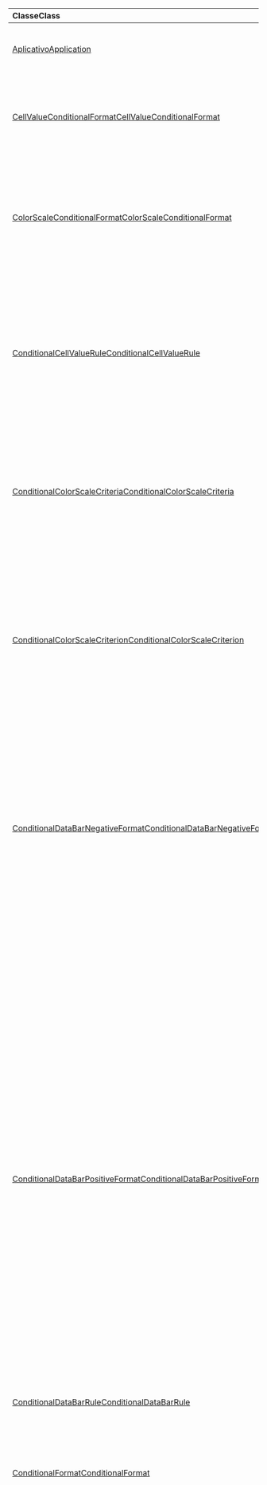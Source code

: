 | <span data-ttu-id="25300-101">Classe</span><span class="sxs-lookup"><span data-stu-id="25300-101">Class</span></span> | <span data-ttu-id="25300-102">Campos</span><span class="sxs-lookup"><span data-stu-id="25300-102">Fields</span></span> | <span data-ttu-id="25300-103">Descrição</span><span class="sxs-lookup"><span data-stu-id="25300-103">Description</span></span> |
|:---|:---|:---|
|[<span data-ttu-id="25300-104">Aplicativo</span><span class="sxs-lookup"><span data-stu-id="25300-104">Application</span></span>](/javascript/api/excel/excel.application)|[<span data-ttu-id="25300-105">suspendApiCalculationUntilNextSync()</span><span class="sxs-lookup"><span data-stu-id="25300-105">suspendApiCalculationUntilNextSync()</span></span>](/javascript/api/excel/excel.application#suspendapicalculationuntilnextsync--)|<span data-ttu-id="25300-106">Suspende o cálculo até que o próximo "context.sync()" seja chamado.</span><span class="sxs-lookup"><span data-stu-id="25300-106">Suspends calculation until the next "context.sync()" is called.</span></span>|
|[<span data-ttu-id="25300-107">CellValueConditionalFormat</span><span class="sxs-lookup"><span data-stu-id="25300-107">CellValueConditionalFormat</span></span>](/javascript/api/excel/excel.cellvalueconditionalformat)|[<span data-ttu-id="25300-108">format</span><span class="sxs-lookup"><span data-stu-id="25300-108">format</span></span>](/javascript/api/excel/excel.cellvalueconditionalformat#format)|<span data-ttu-id="25300-109">Retorna um objeto Format, encapsulando a fonte, o preenchimento, as bordas e outras propriedades de formatos condicionais.</span><span class="sxs-lookup"><span data-stu-id="25300-109">Returns a format object, encapsulating the conditional formats font, fill, borders, and other properties.</span></span>|
||[<span data-ttu-id="25300-110">norma</span><span class="sxs-lookup"><span data-stu-id="25300-110">rule</span></span>](/javascript/api/excel/excel.cellvalueconditionalformat#rule)|<span data-ttu-id="25300-111">Especifica o objeto Rule nesse formato condicional.</span><span class="sxs-lookup"><span data-stu-id="25300-111">Specifies the Rule object on this conditional format.</span></span>|
|[<span data-ttu-id="25300-112">ColorScaleConditionalFormat</span><span class="sxs-lookup"><span data-stu-id="25300-112">ColorScaleConditionalFormat</span></span>](/javascript/api/excel/excel.colorscaleconditionalformat)|[<span data-ttu-id="25300-113">criteria</span><span class="sxs-lookup"><span data-stu-id="25300-113">criteria</span></span>](/javascript/api/excel/excel.colorscaleconditionalformat#criteria)|<span data-ttu-id="25300-114">Os critérios da escala de cores.</span><span class="sxs-lookup"><span data-stu-id="25300-114">The criteria of the color scale.</span></span>|
||[<span data-ttu-id="25300-115">threeColorScale</span><span class="sxs-lookup"><span data-stu-id="25300-115">threeColorScale</span></span>](/javascript/api/excel/excel.colorscaleconditionalformat#threecolorscale)|<span data-ttu-id="25300-116">Se true, a escala de cores terá três pontos (mínimo, ponto médio, máximo), caso contrário, terá dois (mínimo, máximo).</span><span class="sxs-lookup"><span data-stu-id="25300-116">If true the color scale will have three points (minimum, midpoint, maximum), otherwise it will have two (minimum, maximum).</span></span>|
|[<span data-ttu-id="25300-117">ConditionalCellValueRule</span><span class="sxs-lookup"><span data-stu-id="25300-117">ConditionalCellValueRule</span></span>](/javascript/api/excel/excel.conditionalcellvaluerule)|[<span data-ttu-id="25300-118">Formula1</span><span class="sxs-lookup"><span data-stu-id="25300-118">formula1</span></span>](/javascript/api/excel/excel.conditionalcellvaluerule#formula1)|<span data-ttu-id="25300-119">A fórmula, se necessário, para avaliar a regra de formatação condicional.</span><span class="sxs-lookup"><span data-stu-id="25300-119">The formula, if required, to evaluate the conditional format rule on.</span></span>|
||[<span data-ttu-id="25300-120">Formula2</span><span class="sxs-lookup"><span data-stu-id="25300-120">formula2</span></span>](/javascript/api/excel/excel.conditionalcellvaluerule#formula2)|<span data-ttu-id="25300-121">A fórmula, se necessário, para avaliar a regra de formatação condicional.</span><span class="sxs-lookup"><span data-stu-id="25300-121">The formula, if required, to evaluate the conditional format rule on.</span></span>|
||[<span data-ttu-id="25300-122">operator</span><span class="sxs-lookup"><span data-stu-id="25300-122">operator</span></span>](/javascript/api/excel/excel.conditionalcellvaluerule#operator)|<span data-ttu-id="25300-123">O operador do formato condicional do valor da célula.</span><span class="sxs-lookup"><span data-stu-id="25300-123">The operator of the cell value conditional format.</span></span>|
|[<span data-ttu-id="25300-124">ConditionalColorScaleCriteria</span><span class="sxs-lookup"><span data-stu-id="25300-124">ConditionalColorScaleCriteria</span></span>](/javascript/api/excel/excel.conditionalcolorscalecriteria)|[<span data-ttu-id="25300-125">maximum</span><span class="sxs-lookup"><span data-stu-id="25300-125">maximum</span></span>](/javascript/api/excel/excel.conditionalcolorscalecriteria#maximum)|<span data-ttu-id="25300-126">O critério de escala de cores de ponto máximo.</span><span class="sxs-lookup"><span data-stu-id="25300-126">The maximum point Color Scale Criterion.</span></span>|
||[<span data-ttu-id="25300-127">Central</span><span class="sxs-lookup"><span data-stu-id="25300-127">midpoint</span></span>](/javascript/api/excel/excel.conditionalcolorscalecriteria#midpoint)|<span data-ttu-id="25300-128">O critério de escala de cores de ponto médio, se a escala de cores for uma escala de três cores.</span><span class="sxs-lookup"><span data-stu-id="25300-128">The midpoint Color Scale Criterion if the color scale is a 3-color scale.</span></span>|
||[<span data-ttu-id="25300-129">minimum</span><span class="sxs-lookup"><span data-stu-id="25300-129">minimum</span></span>](/javascript/api/excel/excel.conditionalcolorscalecriteria#minimum)|<span data-ttu-id="25300-130">O critério de escala de cores de ponto mínimo.</span><span class="sxs-lookup"><span data-stu-id="25300-130">The minimum point Color Scale Criterion.</span></span>|
|[<span data-ttu-id="25300-131">ConditionalColorScaleCriterion</span><span class="sxs-lookup"><span data-stu-id="25300-131">ConditionalColorScaleCriterion</span></span>](/javascript/api/excel/excel.conditionalcolorscalecriterion)|[<span data-ttu-id="25300-132">color</span><span class="sxs-lookup"><span data-stu-id="25300-132">color</span></span>](/javascript/api/excel/excel.conditionalcolorscalecriterion#color)|<span data-ttu-id="25300-133">Representação do código de cor HTML da cor de escala de cores (por exemplo, #FF0000 representa vermelho).</span><span class="sxs-lookup"><span data-stu-id="25300-133">HTML color code representation of the color scale color (e.g., #FF0000 represents Red).</span></span>|
||[<span data-ttu-id="25300-134">formula</span><span class="sxs-lookup"><span data-stu-id="25300-134">formula</span></span>](/javascript/api/excel/excel.conditionalcolorscalecriterion#formula)|<span data-ttu-id="25300-135">Um número, uma fórmula ou nulo (se Type for LowestValue).</span><span class="sxs-lookup"><span data-stu-id="25300-135">A number, a formula, or null (if Type is LowestValue).</span></span>|
||[<span data-ttu-id="25300-136">type</span><span class="sxs-lookup"><span data-stu-id="25300-136">type</span></span>](/javascript/api/excel/excel.conditionalcolorscalecriterion#type)|<span data-ttu-id="25300-137">O que a fórmula condicional de critério deve se basear.</span><span class="sxs-lookup"><span data-stu-id="25300-137">What the criterion conditional formula should be based on.</span></span>|
|[<span data-ttu-id="25300-138">ConditionalDataBarNegativeFormat</span><span class="sxs-lookup"><span data-stu-id="25300-138">ConditionalDataBarNegativeFormat</span></span>](/javascript/api/excel/excel.conditionaldatabarnegativeformat)|[<span data-ttu-id="25300-139">borderColor</span><span class="sxs-lookup"><span data-stu-id="25300-139">borderColor</span></span>](/javascript/api/excel/excel.conditionaldatabarnegativeformat#bordercolor)|<span data-ttu-id="25300-140">Código de cor HTML que representa a cor da linha de borda do formulário #RRGGBB (por exemplo, "FFA500") ou um nome de cor HTML (por exemplo, "laranja").</span><span class="sxs-lookup"><span data-stu-id="25300-140">HTML color code representing the color of the border line, of the form #RRGGBB (e.g., "FFA500") or as a named HTML color (e.g., "orange").</span></span>|
||[<span data-ttu-id="25300-141">fillColor</span><span class="sxs-lookup"><span data-stu-id="25300-141">fillColor</span></span>](/javascript/api/excel/excel.conditionaldatabarnegativeformat#fillcolor)|<span data-ttu-id="25300-142">Código de cor HTML que representa a cor de preenchimento, do formulário #RRGGBB (por exemplo, "FFA500") ou como uma cor HTML nomeada (por exemplo, "laranja").</span><span class="sxs-lookup"><span data-stu-id="25300-142">HTML color code representing the fill color, of the form #RRGGBB (e.g., "FFA500") or as a named HTML color (e.g., "orange").</span></span>|
||[<span data-ttu-id="25300-143">matchPositiveBorderColor</span><span class="sxs-lookup"><span data-stu-id="25300-143">matchPositiveBorderColor</span></span>](/javascript/api/excel/excel.conditionaldatabarnegativeformat#matchpositivebordercolor)|<span data-ttu-id="25300-144">Especifica se o DataBar negativo tem a mesma cor de borda que o DataBar positivo.</span><span class="sxs-lookup"><span data-stu-id="25300-144">Specifies if the negative DataBar has the same border color as the positive DataBar.</span></span>|
||[<span data-ttu-id="25300-145">matchPositiveFillColor</span><span class="sxs-lookup"><span data-stu-id="25300-145">matchPositiveFillColor</span></span>](/javascript/api/excel/excel.conditionaldatabarnegativeformat#matchpositivefillcolor)|<span data-ttu-id="25300-146">Especifica se o DataBar negativo tem a mesma cor de preenchimento que o DataBar positivo.</span><span class="sxs-lookup"><span data-stu-id="25300-146">Specifies if the negative DataBar has the same fill color as the positive DataBar.</span></span>|
|[<span data-ttu-id="25300-147">ConditionalDataBarPositiveFormat</span><span class="sxs-lookup"><span data-stu-id="25300-147">ConditionalDataBarPositiveFormat</span></span>](/javascript/api/excel/excel.conditionaldatabarpositiveformat)|[<span data-ttu-id="25300-148">borderColor</span><span class="sxs-lookup"><span data-stu-id="25300-148">borderColor</span></span>](/javascript/api/excel/excel.conditionaldatabarpositiveformat#bordercolor)|<span data-ttu-id="25300-149">Código de cor HTML que representa a cor da linha de borda do formulário #RRGGBB (por exemplo, "FFA500") ou um nome de cor HTML (por exemplo, "laranja").</span><span class="sxs-lookup"><span data-stu-id="25300-149">HTML color code representing the color of the border line, of the form #RRGGBB (e.g., "FFA500") or as a named HTML color (e.g., "orange").</span></span>|
||[<span data-ttu-id="25300-150">fillColor</span><span class="sxs-lookup"><span data-stu-id="25300-150">fillColor</span></span>](/javascript/api/excel/excel.conditionaldatabarpositiveformat#fillcolor)|<span data-ttu-id="25300-151">Código de cor HTML que representa a cor de preenchimento, do formulário #RRGGBB (por exemplo, "FFA500") ou como uma cor HTML nomeada (por exemplo, "laranja").</span><span class="sxs-lookup"><span data-stu-id="25300-151">HTML color code representing the fill color, of the form #RRGGBB (e.g., "FFA500") or as a named HTML color (e.g., "orange").</span></span>|
||[<span data-ttu-id="25300-152">gradientFill</span><span class="sxs-lookup"><span data-stu-id="25300-152">gradientFill</span></span>](/javascript/api/excel/excel.conditionaldatabarpositiveformat#gradientfill)|<span data-ttu-id="25300-153">Especifica se o DataBar tem um gradiente.</span><span class="sxs-lookup"><span data-stu-id="25300-153">Specifies if the DataBar has a gradient.</span></span>|
|[<span data-ttu-id="25300-154">ConditionalDataBarRule</span><span class="sxs-lookup"><span data-stu-id="25300-154">ConditionalDataBarRule</span></span>](/javascript/api/excel/excel.conditionaldatabarrule)|[<span data-ttu-id="25300-155">formula</span><span class="sxs-lookup"><span data-stu-id="25300-155">formula</span></span>](/javascript/api/excel/excel.conditionaldatabarrule#formula)|<span data-ttu-id="25300-156">A fórmula, se necessário, para avaliar a regra databar.</span><span class="sxs-lookup"><span data-stu-id="25300-156">The formula, if required, to evaluate the databar rule on.</span></span>|
||[<span data-ttu-id="25300-157">type</span><span class="sxs-lookup"><span data-stu-id="25300-157">type</span></span>](/javascript/api/excel/excel.conditionaldatabarrule#type)|<span data-ttu-id="25300-158">O tipo de regra para o databar.</span><span class="sxs-lookup"><span data-stu-id="25300-158">The type of rule for the databar.</span></span>|
|[<span data-ttu-id="25300-159">ConditionalFormat</span><span class="sxs-lookup"><span data-stu-id="25300-159">ConditionalFormat</span></span>](/javascript/api/excel/excel.conditionalformat)|[<span data-ttu-id="25300-160">delete()</span><span class="sxs-lookup"><span data-stu-id="25300-160">delete()</span></span>](/javascript/api/excel/excel.conditionalformat#delete--)|<span data-ttu-id="25300-161">Exclui esse formato condicional.</span><span class="sxs-lookup"><span data-stu-id="25300-161">Deletes this conditional format.</span></span>|
||[<span data-ttu-id="25300-162">getRange()</span><span class="sxs-lookup"><span data-stu-id="25300-162">getRange()</span></span>](/javascript/api/excel/excel.conditionalformat#getrange--)|<span data-ttu-id="25300-163">Retorna o intervalo ao qual a formatação condicional é aplicada.</span><span class="sxs-lookup"><span data-stu-id="25300-163">Returns the range the conditonal format is applied to.</span></span>|
||[<span data-ttu-id="25300-164">getRangeOrNullObject()</span><span class="sxs-lookup"><span data-stu-id="25300-164">getRangeOrNullObject()</span></span>](/javascript/api/excel/excel.conditionalformat#getrangeornullobject--)|<span data-ttu-id="25300-165">Retorna o intervalo ao qual o formato conditonal é aplicado, ou um objeto NULL, se o formato condicional for aplicado a vários intervalos.</span><span class="sxs-lookup"><span data-stu-id="25300-165">Returns the range the conditonal format is applied to, or a null object if the conditional format is applied to multiple ranges.</span></span>|
||[<span data-ttu-id="25300-166">prioridade</span><span class="sxs-lookup"><span data-stu-id="25300-166">priority</span></span>](/javascript/api/excel/excel.conditionalformat#priority)|<span data-ttu-id="25300-167">A prioridade (ou índice) dentro da coleção de formato condicional em que esse formato condicional existe atualmente no.</span><span class="sxs-lookup"><span data-stu-id="25300-167">The priority (or index) within the conditional format collection that this conditional format currently exists in.</span></span>|
||[<span data-ttu-id="25300-168">cellValue</span><span class="sxs-lookup"><span data-stu-id="25300-168">cellValue</span></span>](/javascript/api/excel/excel.conditionalformat#cellvalue)|<span data-ttu-id="25300-169">Retorna as propriedades do formato condicional do valor da célula se o formato condicional atual for um tipo Cellvalue.</span><span class="sxs-lookup"><span data-stu-id="25300-169">Returns the cell value conditional format properties if the current conditional format is a CellValue type.</span></span>|
||[<span data-ttu-id="25300-170">cellValueOrNullObject</span><span class="sxs-lookup"><span data-stu-id="25300-170">cellValueOrNullObject</span></span>](/javascript/api/excel/excel.conditionalformat#cellvalueornullobject)|<span data-ttu-id="25300-171">Retorna as propriedades do formato condicional do valor da célula se o formato condicional atual for um tipo Cellvalue.</span><span class="sxs-lookup"><span data-stu-id="25300-171">Returns the cell value conditional format properties if the current conditional format is a CellValue type.</span></span>|
||[<span data-ttu-id="25300-172">colorScale</span><span class="sxs-lookup"><span data-stu-id="25300-172">colorScale</span></span>](/javascript/api/excel/excel.conditionalformat#colorscale)|<span data-ttu-id="25300-173">Retorna as propriedades de formato condicional ColorScale se o formato condicional atual for um tipo ColorScale.</span><span class="sxs-lookup"><span data-stu-id="25300-173">Returns the ColorScale conditional format properties if the current conditional format is an ColorScale type.</span></span>|
||[<span data-ttu-id="25300-174">colorScaleOrNullObject</span><span class="sxs-lookup"><span data-stu-id="25300-174">colorScaleOrNullObject</span></span>](/javascript/api/excel/excel.conditionalformat#colorscaleornullobject)|<span data-ttu-id="25300-175">Retorna as propriedades de formato condicional ColorScale se o formato condicional atual for um tipo ColorScale.</span><span class="sxs-lookup"><span data-stu-id="25300-175">Returns the ColorScale conditional format properties if the current conditional format is an ColorScale type.</span></span>|
||[<span data-ttu-id="25300-176">cliente</span><span class="sxs-lookup"><span data-stu-id="25300-176">custom</span></span>](/javascript/api/excel/excel.conditionalformat#custom)|<span data-ttu-id="25300-177">Retorna as propriedades de formato condicional personalizado se o formato condicional atual for um tipo personalizado.</span><span class="sxs-lookup"><span data-stu-id="25300-177">Returns the custom conditional format properties if the current conditional format is a custom type.</span></span>|
||[<span data-ttu-id="25300-178">customOrNullObject</span><span class="sxs-lookup"><span data-stu-id="25300-178">customOrNullObject</span></span>](/javascript/api/excel/excel.conditionalformat#customornullobject)|<span data-ttu-id="25300-179">Retorna as propriedades de formato condicional personalizado se o formato condicional atual for um tipo personalizado.</span><span class="sxs-lookup"><span data-stu-id="25300-179">Returns the custom conditional format properties if the current conditional format is a custom type.</span></span>|
||[<span data-ttu-id="25300-180">dataBar</span><span class="sxs-lookup"><span data-stu-id="25300-180">dataBar</span></span>](/javascript/api/excel/excel.conditionalformat#databar)|<span data-ttu-id="25300-181">Retorna as propriedades da barra de dados se o formato condicional atual for uma barra de dados.</span><span class="sxs-lookup"><span data-stu-id="25300-181">Returns the data bar properties if the current conditional format is a data bar.</span></span>|
||[<span data-ttu-id="25300-182">dataBarOrNullObject</span><span class="sxs-lookup"><span data-stu-id="25300-182">dataBarOrNullObject</span></span>](/javascript/api/excel/excel.conditionalformat#databarornullobject)|<span data-ttu-id="25300-183">Retorna as propriedades da barra de dados se o formato condicional atual for uma barra de dados.</span><span class="sxs-lookup"><span data-stu-id="25300-183">Returns the data bar properties if the current conditional format is a data bar.</span></span>|
||[<span data-ttu-id="25300-184">iconSet</span><span class="sxs-lookup"><span data-stu-id="25300-184">iconSet</span></span>](/javascript/api/excel/excel.conditionalformat#iconset)|<span data-ttu-id="25300-185">Retorna as propriedades de formato condicional do Iconset se o formato condicional atual for um tipo de Íconeset.</span><span class="sxs-lookup"><span data-stu-id="25300-185">Returns the IconSet conditional format properties if the current conditional format is an IconSet type.</span></span>|
||[<span data-ttu-id="25300-186">iconSetOrNullObject</span><span class="sxs-lookup"><span data-stu-id="25300-186">iconSetOrNullObject</span></span>](/javascript/api/excel/excel.conditionalformat#iconsetornullobject)|<span data-ttu-id="25300-187">Retorna as propriedades de formato condicional do Iconset se o formato condicional atual for um tipo de Íconeset.</span><span class="sxs-lookup"><span data-stu-id="25300-187">Returns the IconSet conditional format properties if the current conditional format is an IconSet type.</span></span>|
||[<span data-ttu-id="25300-188">id</span><span class="sxs-lookup"><span data-stu-id="25300-188">id</span></span>](/javascript/api/excel/excel.conditionalformat#id)|<span data-ttu-id="25300-189">A prioridade do formato condicional na atual ConditionalFormatCollection.</span><span class="sxs-lookup"><span data-stu-id="25300-189">The Priority of the Conditional Format within the current ConditionalFormatCollection.</span></span>|
||[<span data-ttu-id="25300-190">predefinido</span><span class="sxs-lookup"><span data-stu-id="25300-190">preset</span></span>](/javascript/api/excel/excel.conditionalformat#preset)|<span data-ttu-id="25300-191">Retorna o formato condicional de critérios predefinidos.</span><span class="sxs-lookup"><span data-stu-id="25300-191">Returns the preset criteria conditional format.</span></span>|
||[<span data-ttu-id="25300-192">presetOrNullObject</span><span class="sxs-lookup"><span data-stu-id="25300-192">presetOrNullObject</span></span>](/javascript/api/excel/excel.conditionalformat#presetornullobject)|<span data-ttu-id="25300-193">Retorna o formato condicional de critérios predefinidos.</span><span class="sxs-lookup"><span data-stu-id="25300-193">Returns the preset criteria conditional format.</span></span>|
||[<span data-ttu-id="25300-194">textcomparison</span><span class="sxs-lookup"><span data-stu-id="25300-194">textComparison</span></span>](/javascript/api/excel/excel.conditionalformat#textcomparison)|<span data-ttu-id="25300-195">Retorna as propriedades de formato condicional de texto específico se o formato condicional atual for um tipo de texto.</span><span class="sxs-lookup"><span data-stu-id="25300-195">Returns the specific text conditional format properties if the current conditional format is a text type.</span></span>|
||[<span data-ttu-id="25300-196">textComparisonOrNullObject</span><span class="sxs-lookup"><span data-stu-id="25300-196">textComparisonOrNullObject</span></span>](/javascript/api/excel/excel.conditionalformat#textcomparisonornullobject)|<span data-ttu-id="25300-197">Retorna as propriedades de formato condicional de texto específico se o formato condicional atual for um tipo de texto.</span><span class="sxs-lookup"><span data-stu-id="25300-197">Returns the specific text conditional format properties if the current conditional format is a text type.</span></span>|
||[<span data-ttu-id="25300-198">topBottom</span><span class="sxs-lookup"><span data-stu-id="25300-198">topBottom</span></span>](/javascript/api/excel/excel.conditionalformat#topbottom)|<span data-ttu-id="25300-199">Retorna as propriedades de formato condicional superior/inferior se o formato condicional atual for um tipo TopBottom.</span><span class="sxs-lookup"><span data-stu-id="25300-199">Returns the Top/Bottom conditional format properties if the current conditional format is an TopBottom type.</span></span>|
||[<span data-ttu-id="25300-200">topBottomOrNullObject</span><span class="sxs-lookup"><span data-stu-id="25300-200">topBottomOrNullObject</span></span>](/javascript/api/excel/excel.conditionalformat#topbottomornullobject)|<span data-ttu-id="25300-201">Retorna as propriedades de formato condicional superior/inferior se o formato condicional atual for um tipo TopBottom.</span><span class="sxs-lookup"><span data-stu-id="25300-201">Returns the Top/Bottom conditional format properties if the current conditional format is an TopBottom type.</span></span>|
||[<span data-ttu-id="25300-202">type</span><span class="sxs-lookup"><span data-stu-id="25300-202">type</span></span>](/javascript/api/excel/excel.conditionalformat#type)|<span data-ttu-id="25300-203">Um tipo de formato condicional.</span><span class="sxs-lookup"><span data-stu-id="25300-203">A type of conditional format.</span></span>|
||[<span data-ttu-id="25300-204">stopIfTrue</span><span class="sxs-lookup"><span data-stu-id="25300-204">stopIfTrue</span></span>](/javascript/api/excel/excel.conditionalformat#stopiftrue)|<span data-ttu-id="25300-205">Se as condições desse formato condicional forem atendidas, nenhum formato de prioridade mais baixa terá efeito nessa célula.</span><span class="sxs-lookup"><span data-stu-id="25300-205">If the conditions of this conditional format are met, no lower-priority formats shall take effect on that cell.</span></span>|
|[<span data-ttu-id="25300-206">ConditionalFormatCollection</span><span class="sxs-lookup"><span data-stu-id="25300-206">ConditionalFormatCollection</span></span>](/javascript/api/excel/excel.conditionalformatcollection)|[<span data-ttu-id="25300-207">Adicionar (tipo: Excel. Valorconditionalformattype)</span><span class="sxs-lookup"><span data-stu-id="25300-207">add(type: Excel.ConditionalFormatType)</span></span>](/javascript/api/excel/excel.conditionalformatcollection#add-type-)|<span data-ttu-id="25300-208">Adiciona um novo formato condicional à coleção na prioridade First/Top.</span><span class="sxs-lookup"><span data-stu-id="25300-208">Adds a new conditional format to the collection at the first/top priority.</span></span>|
||[<span data-ttu-id="25300-209">clearAll ()</span><span class="sxs-lookup"><span data-stu-id="25300-209">clearAll()</span></span>](/javascript/api/excel/excel.conditionalformatcollection#clearall--)|<span data-ttu-id="25300-210">Limpa todos os formatos condicionais ativos no intervalo atual especificado.</span><span class="sxs-lookup"><span data-stu-id="25300-210">Clears all conditional formats active on the current specified range.</span></span>|
||[<span data-ttu-id="25300-211">getCount()</span><span class="sxs-lookup"><span data-stu-id="25300-211">getCount()</span></span>](/javascript/api/excel/excel.conditionalformatcollection#getcount--)|<span data-ttu-id="25300-212">Retorna o número de formatos condicionais na pasta de trabalho.</span><span class="sxs-lookup"><span data-stu-id="25300-212">Returns the number of conditional formats in the workbook.</span></span>|
||[<span data-ttu-id="25300-213">getItem(id: string)</span><span class="sxs-lookup"><span data-stu-id="25300-213">getItem(id: string)</span></span>](/javascript/api/excel/excel.conditionalformatcollection#getitem-id-)|<span data-ttu-id="25300-214">Retorna um formato condicional para o ID fornecido.</span><span class="sxs-lookup"><span data-stu-id="25300-214">Returns a conditional format for the given ID.</span></span>|
||[<span data-ttu-id="25300-215">getItemAt(index: number)</span><span class="sxs-lookup"><span data-stu-id="25300-215">getItemAt(index: number)</span></span>](/javascript/api/excel/excel.conditionalformatcollection#getitemat-index-)|<span data-ttu-id="25300-216">Retorna um formato condicional no índice fornecido.</span><span class="sxs-lookup"><span data-stu-id="25300-216">Returns a conditional format at the given index.</span></span>|
||[<span data-ttu-id="25300-217">items</span><span class="sxs-lookup"><span data-stu-id="25300-217">items</span></span>](/javascript/api/excel/excel.conditionalformatcollection#items)|<span data-ttu-id="25300-218">Obtém os itens filhos carregados nesta coleção.</span><span class="sxs-lookup"><span data-stu-id="25300-218">Gets the loaded child items in this collection.</span></span>|
|[<span data-ttu-id="25300-219">ConditionalFormatRule</span><span class="sxs-lookup"><span data-stu-id="25300-219">ConditionalFormatRule</span></span>](/javascript/api/excel/excel.conditionalformatrule)|[<span data-ttu-id="25300-220">formula</span><span class="sxs-lookup"><span data-stu-id="25300-220">formula</span></span>](/javascript/api/excel/excel.conditionalformatrule#formula)|<span data-ttu-id="25300-221">A fórmula, se necessário, para avaliar a regra de formatação condicional.</span><span class="sxs-lookup"><span data-stu-id="25300-221">The formula, if required, to evaluate the conditional format rule on.</span></span>|
||[<span data-ttu-id="25300-222">formulaLocal</span><span class="sxs-lookup"><span data-stu-id="25300-222">formulaLocal</span></span>](/javascript/api/excel/excel.conditionalformatrule#formulalocal)|<span data-ttu-id="25300-223">A fórmula, caso necessário, para avaliar a regra de formatação condicional no idioma do usuário.</span><span class="sxs-lookup"><span data-stu-id="25300-223">The formula, if required, to evaluate the conditional format rule on in the user's language.</span></span>|
||[<span data-ttu-id="25300-224">formulaR1C1</span><span class="sxs-lookup"><span data-stu-id="25300-224">formulaR1C1</span></span>](/javascript/api/excel/excel.conditionalformatrule#formular1c1)|<span data-ttu-id="25300-225">A fórmula, caso necessário, para avaliar a regra de formatação condicional em notação de estilo R1C1.</span><span class="sxs-lookup"><span data-stu-id="25300-225">The formula, if required, to evaluate the conditional format rule on in R1C1-style notation.</span></span>|
|[<span data-ttu-id="25300-226">ConditionalIconCriterion</span><span class="sxs-lookup"><span data-stu-id="25300-226">ConditionalIconCriterion</span></span>](/javascript/api/excel/excel.conditionaliconcriterion)|[<span data-ttu-id="25300-227">customIcon</span><span class="sxs-lookup"><span data-stu-id="25300-227">customIcon</span></span>](/javascript/api/excel/excel.conditionaliconcriterion#customicon)|<span data-ttu-id="25300-228">O ícone personalizado para o critério atual, se diferente do IconSet padrão; caso contrário, será retornado nulo.</span><span class="sxs-lookup"><span data-stu-id="25300-228">The custom icon for the current criterion if different from the default IconSet, else null will be returned.</span></span>|
||[<span data-ttu-id="25300-229">formula</span><span class="sxs-lookup"><span data-stu-id="25300-229">formula</span></span>](/javascript/api/excel/excel.conditionaliconcriterion#formula)|<span data-ttu-id="25300-230">Um número ou uma fórmula, dependendo do tipo.</span><span class="sxs-lookup"><span data-stu-id="25300-230">A number or a formula depending on the type.</span></span>|
||[<span data-ttu-id="25300-231">operator</span><span class="sxs-lookup"><span data-stu-id="25300-231">operator</span></span>](/javascript/api/excel/excel.conditionaliconcriterion#operator)|<span data-ttu-id="25300-232">GreaterThan ou GreaterThanOrEqual para cada tipo de regra para o formato condicional de ícone.</span><span class="sxs-lookup"><span data-stu-id="25300-232">GreaterThan or GreaterThanOrEqual for each of the rule type for the Icon conditional format.</span></span>|
||[<span data-ttu-id="25300-233">type</span><span class="sxs-lookup"><span data-stu-id="25300-233">type</span></span>](/javascript/api/excel/excel.conditionaliconcriterion#type)|<span data-ttu-id="25300-234">No que a fórmula condicional de ícone deve se basear.</span><span class="sxs-lookup"><span data-stu-id="25300-234">What the icon conditional formula should be based on.</span></span>|
|[<span data-ttu-id="25300-235">ConditionalPresetCriteriaRule</span><span class="sxs-lookup"><span data-stu-id="25300-235">ConditionalPresetCriteriaRule</span></span>](/javascript/api/excel/excel.conditionalpresetcriteriarule)|[<span data-ttu-id="25300-236">critério</span><span class="sxs-lookup"><span data-stu-id="25300-236">criterion</span></span>](/javascript/api/excel/excel.conditionalpresetcriteriarule#criterion)|<span data-ttu-id="25300-237">O critério do formato condicional.</span><span class="sxs-lookup"><span data-stu-id="25300-237">The criterion of the conditional format.</span></span>|
|[<span data-ttu-id="25300-238">ConditionalRangeBorder</span><span class="sxs-lookup"><span data-stu-id="25300-238">ConditionalRangeBorder</span></span>](/javascript/api/excel/excel.conditionalrangeborder)|[<span data-ttu-id="25300-239">color</span><span class="sxs-lookup"><span data-stu-id="25300-239">color</span></span>](/javascript/api/excel/excel.conditionalrangeborder#color)|<span data-ttu-id="25300-240">Código de cor HTML que representa a cor da linha de borda do formulário #RRGGBB (por exemplo, "FFA500") ou um nome de cor HTML (por exemplo, "laranja").</span><span class="sxs-lookup"><span data-stu-id="25300-240">HTML color code representing the color of the border line, of the form #RRGGBB (e.g., "FFA500") or as a named HTML color (e.g., "orange").</span></span>|
||[<span data-ttu-id="25300-241">sideIndex</span><span class="sxs-lookup"><span data-stu-id="25300-241">sideIndex</span></span>](/javascript/api/excel/excel.conditionalrangeborder#sideindex)|<span data-ttu-id="25300-242">Valor constante que indica o lado específico da borda.</span><span class="sxs-lookup"><span data-stu-id="25300-242">Constant value that indicates the specific side of the border.</span></span>|
||[<span data-ttu-id="25300-243">style</span><span class="sxs-lookup"><span data-stu-id="25300-243">style</span></span>](/javascript/api/excel/excel.conditionalrangeborder#style)|<span data-ttu-id="25300-244">Uma das constantes de estilo de linha especificando o estilo de linha da borda.</span><span class="sxs-lookup"><span data-stu-id="25300-244">One of the constants of line style specifying the line style for the border.</span></span>|
|[<span data-ttu-id="25300-245">ConditionalRangeBorderCollection</span><span class="sxs-lookup"><span data-stu-id="25300-245">ConditionalRangeBorderCollection</span></span>](/javascript/api/excel/excel.conditionalrangebordercollection)|[<span data-ttu-id="25300-246">getItem (index: Excel. ConditionalRangeBorderIndex)</span><span class="sxs-lookup"><span data-stu-id="25300-246">getItem(index: Excel.ConditionalRangeBorderIndex)</span></span>](/javascript/api/excel/excel.conditionalrangebordercollection#getitem-index-)|<span data-ttu-id="25300-247">Obtém um objeto Border usando o respectivo nome.</span><span class="sxs-lookup"><span data-stu-id="25300-247">Gets a border object using its name.</span></span>|
||[<span data-ttu-id="25300-248">getItemAt(index: number)</span><span class="sxs-lookup"><span data-stu-id="25300-248">getItemAt(index: number)</span></span>](/javascript/api/excel/excel.conditionalrangebordercollection#getitemat-index-)|<span data-ttu-id="25300-249">Obtém um objeto Border usando o respectivo índice.</span><span class="sxs-lookup"><span data-stu-id="25300-249">Gets a border object using its index.</span></span>|
||[<span data-ttu-id="25300-250">bottom</span><span class="sxs-lookup"><span data-stu-id="25300-250">bottom</span></span>](/javascript/api/excel/excel.conditionalrangebordercollection#bottom)|<span data-ttu-id="25300-251">Obtém a borda inferior.</span><span class="sxs-lookup"><span data-stu-id="25300-251">Gets the bottom border.</span></span>|
||[<span data-ttu-id="25300-252">Count</span><span class="sxs-lookup"><span data-stu-id="25300-252">count</span></span>](/javascript/api/excel/excel.conditionalrangebordercollection#count)|<span data-ttu-id="25300-253">Número de objetos de borda da coleção.</span><span class="sxs-lookup"><span data-stu-id="25300-253">Number of border objects in the collection.</span></span>|
||[<span data-ttu-id="25300-254">items</span><span class="sxs-lookup"><span data-stu-id="25300-254">items</span></span>](/javascript/api/excel/excel.conditionalrangebordercollection#items)|<span data-ttu-id="25300-255">Obtém os itens filhos carregados nesta coleção.</span><span class="sxs-lookup"><span data-stu-id="25300-255">Gets the loaded child items in this collection.</span></span>|
||[<span data-ttu-id="25300-256">left</span><span class="sxs-lookup"><span data-stu-id="25300-256">left</span></span>](/javascript/api/excel/excel.conditionalrangebordercollection#left)|<span data-ttu-id="25300-257">Obtém a borda esquerda.</span><span class="sxs-lookup"><span data-stu-id="25300-257">Gets the left border.</span></span>|
||[<span data-ttu-id="25300-258">direita</span><span class="sxs-lookup"><span data-stu-id="25300-258">right</span></span>](/javascript/api/excel/excel.conditionalrangebordercollection#right)|<span data-ttu-id="25300-259">Obtém a borda direita.</span><span class="sxs-lookup"><span data-stu-id="25300-259">Gets the right border.</span></span>|
||[<span data-ttu-id="25300-260">top</span><span class="sxs-lookup"><span data-stu-id="25300-260">top</span></span>](/javascript/api/excel/excel.conditionalrangebordercollection#top)|<span data-ttu-id="25300-261">Obtém a borda superior.</span><span class="sxs-lookup"><span data-stu-id="25300-261">Gets the top border.</span></span>|
|[<span data-ttu-id="25300-262">ConditionalRangeFill</span><span class="sxs-lookup"><span data-stu-id="25300-262">ConditionalRangeFill</span></span>](/javascript/api/excel/excel.conditionalrangefill)|[<span data-ttu-id="25300-263">clear()</span><span class="sxs-lookup"><span data-stu-id="25300-263">clear()</span></span>](/javascript/api/excel/excel.conditionalrangefill#clear--)|<span data-ttu-id="25300-264">Redefine o preenchimento.</span><span class="sxs-lookup"><span data-stu-id="25300-264">Resets the fill.</span></span>|
||[<span data-ttu-id="25300-265">color</span><span class="sxs-lookup"><span data-stu-id="25300-265">color</span></span>](/javascript/api/excel/excel.conditionalrangefill#color)|<span data-ttu-id="25300-266">Código de cor HTML que representa a cor do preenchimento, do formulário #RRGGBB (por exemplo, "FFA500") ou como uma cor HTML nomeada (por exemplo, "laranja").</span><span class="sxs-lookup"><span data-stu-id="25300-266">HTML color code representing the color of the fill, of the form #RRGGBB (e.g., "FFA500") or as a named HTML color (e.g., "orange").</span></span>|
|[<span data-ttu-id="25300-267">ConditionalRangeFont</span><span class="sxs-lookup"><span data-stu-id="25300-267">ConditionalRangeFont</span></span>](/javascript/api/excel/excel.conditionalrangefont)|[<span data-ttu-id="25300-268">bold</span><span class="sxs-lookup"><span data-stu-id="25300-268">bold</span></span>](/javascript/api/excel/excel.conditionalrangefont#bold)|<span data-ttu-id="25300-269">Especifica se a fonte está em negrito.</span><span class="sxs-lookup"><span data-stu-id="25300-269">Specifies if the font is bold.</span></span>|
||[<span data-ttu-id="25300-270">clear()</span><span class="sxs-lookup"><span data-stu-id="25300-270">clear()</span></span>](/javascript/api/excel/excel.conditionalrangefont#clear--)|<span data-ttu-id="25300-271">Redefine os formatos de fonte.</span><span class="sxs-lookup"><span data-stu-id="25300-271">Resets the font formats.</span></span>|
||[<span data-ttu-id="25300-272">color</span><span class="sxs-lookup"><span data-stu-id="25300-272">color</span></span>](/javascript/api/excel/excel.conditionalrangefont#color)|<span data-ttu-id="25300-273">Representação do código de cor HTML da cor do texto (por exemplo, #FF0000 representa vermelho).</span><span class="sxs-lookup"><span data-stu-id="25300-273">HTML color code representation of the text color (e.g., #FF0000 represents Red).</span></span>|
||[<span data-ttu-id="25300-274">italic</span><span class="sxs-lookup"><span data-stu-id="25300-274">italic</span></span>](/javascript/api/excel/excel.conditionalrangefont#italic)|<span data-ttu-id="25300-275">Especifica se a fonte está em itálico.</span><span class="sxs-lookup"><span data-stu-id="25300-275">Specifies if the font is italic.</span></span>|
||[<span data-ttu-id="25300-276">strikethrough</span><span class="sxs-lookup"><span data-stu-id="25300-276">strikethrough</span></span>](/javascript/api/excel/excel.conditionalrangefont#strikethrough)|<span data-ttu-id="25300-277">Especifica o status tachado da fonte.</span><span class="sxs-lookup"><span data-stu-id="25300-277">Specifies the strikethrough status of the font.</span></span>|
||[<span data-ttu-id="25300-278">underline</span><span class="sxs-lookup"><span data-stu-id="25300-278">underline</span></span>](/javascript/api/excel/excel.conditionalrangefont#underline)|<span data-ttu-id="25300-279">O tipo de sublinhado aplicado à fonte.</span><span class="sxs-lookup"><span data-stu-id="25300-279">The type of underline applied to the font.</span></span>|
|[<span data-ttu-id="25300-280">ConditionalRangeFormat</span><span class="sxs-lookup"><span data-stu-id="25300-280">ConditionalRangeFormat</span></span>](/javascript/api/excel/excel.conditionalrangeformat)|[<span data-ttu-id="25300-281">numberFormat</span><span class="sxs-lookup"><span data-stu-id="25300-281">numberFormat</span></span>](/javascript/api/excel/excel.conditionalrangeformat#numberformat)|<span data-ttu-id="25300-282">Representa o código de formato de número do Excel para o intervalo especificado.</span><span class="sxs-lookup"><span data-stu-id="25300-282">Represents Excel's number format code for the given range.</span></span>|
||[<span data-ttu-id="25300-283">Borders</span><span class="sxs-lookup"><span data-stu-id="25300-283">borders</span></span>](/javascript/api/excel/excel.conditionalrangeformat#borders)|<span data-ttu-id="25300-284">Coleção de objetos Border que se aplicam ao intervalo de formato condicional geral.</span><span class="sxs-lookup"><span data-stu-id="25300-284">Collection of border objects that apply to the overall conditional format range.</span></span>|
||[<span data-ttu-id="25300-285">fill</span><span class="sxs-lookup"><span data-stu-id="25300-285">fill</span></span>](/javascript/api/excel/excel.conditionalrangeformat#fill)|<span data-ttu-id="25300-286">Retorna o objeto Fill definido no intervalo de formato condicional geral.</span><span class="sxs-lookup"><span data-stu-id="25300-286">Returns the fill object defined on the overall conditional format range.</span></span>|
||[<span data-ttu-id="25300-287">font</span><span class="sxs-lookup"><span data-stu-id="25300-287">font</span></span>](/javascript/api/excel/excel.conditionalrangeformat#font)|<span data-ttu-id="25300-288">Retorna o objeto Font definido no intervalo de formato condicional geral.</span><span class="sxs-lookup"><span data-stu-id="25300-288">Returns the font object defined on the overall conditional format range.</span></span>|
|[<span data-ttu-id="25300-289">ConditionalTextComparisonRule</span><span class="sxs-lookup"><span data-stu-id="25300-289">ConditionalTextComparisonRule</span></span>](/javascript/api/excel/excel.conditionaltextcomparisonrule)|[<span data-ttu-id="25300-290">operator</span><span class="sxs-lookup"><span data-stu-id="25300-290">operator</span></span>](/javascript/api/excel/excel.conditionaltextcomparisonrule#operator)|<span data-ttu-id="25300-291">O operador do formato condicional de texto.</span><span class="sxs-lookup"><span data-stu-id="25300-291">The operator of the text conditional format.</span></span>|
||[<span data-ttu-id="25300-292">text</span><span class="sxs-lookup"><span data-stu-id="25300-292">text</span></span>](/javascript/api/excel/excel.conditionaltextcomparisonrule#text)|<span data-ttu-id="25300-293">O valor de texto do formato condicional.</span><span class="sxs-lookup"><span data-stu-id="25300-293">The Text value of conditional format.</span></span>|
|[<span data-ttu-id="25300-294">ConditionalTopBottomRule</span><span class="sxs-lookup"><span data-stu-id="25300-294">ConditionalTopBottomRule</span></span>](/javascript/api/excel/excel.conditionaltopbottomrule)|[<span data-ttu-id="25300-295">classificação</span><span class="sxs-lookup"><span data-stu-id="25300-295">rank</span></span>](/javascript/api/excel/excel.conditionaltopbottomrule#rank)|<span data-ttu-id="25300-296">A classificação entre 1 e 1000 para classificações numéricas ou 1 e 100 para classificações percentuais.</span><span class="sxs-lookup"><span data-stu-id="25300-296">The rank between 1 and 1000 for numeric ranks or 1 and 100 for percent ranks.</span></span>|
||[<span data-ttu-id="25300-297">type</span><span class="sxs-lookup"><span data-stu-id="25300-297">type</span></span>](/javascript/api/excel/excel.conditionaltopbottomrule#type)|<span data-ttu-id="25300-298">Formatar valores com base na classificação superior ou inferior.</span><span class="sxs-lookup"><span data-stu-id="25300-298">Format values based on the top or bottom rank.</span></span>|
|[<span data-ttu-id="25300-299">CustomConditionalFormat</span><span class="sxs-lookup"><span data-stu-id="25300-299">CustomConditionalFormat</span></span>](/javascript/api/excel/excel.customconditionalformat)|[<span data-ttu-id="25300-300">format</span><span class="sxs-lookup"><span data-stu-id="25300-300">format</span></span>](/javascript/api/excel/excel.customconditionalformat#format)|<span data-ttu-id="25300-301">Retorna um objeto Format, encapsulando a fonte, o preenchimento, as bordas e outras propriedades de formatos condicionais.</span><span class="sxs-lookup"><span data-stu-id="25300-301">Returns a format object, encapsulating the conditional formats font, fill, borders, and other properties.</span></span>|
||[<span data-ttu-id="25300-302">norma</span><span class="sxs-lookup"><span data-stu-id="25300-302">rule</span></span>](/javascript/api/excel/excel.customconditionalformat#rule)|<span data-ttu-id="25300-303">Especifica o objeto Rule nesse formato condicional.</span><span class="sxs-lookup"><span data-stu-id="25300-303">Specifies the Rule object on this conditional format.</span></span>|
|[<span data-ttu-id="25300-304">DataBarConditionalFormat</span><span class="sxs-lookup"><span data-stu-id="25300-304">DataBarConditionalFormat</span></span>](/javascript/api/excel/excel.databarconditionalformat)|[<span data-ttu-id="25300-305">axisColor</span><span class="sxs-lookup"><span data-stu-id="25300-305">axisColor</span></span>](/javascript/api/excel/excel.databarconditionalformat#axiscolor)|<span data-ttu-id="25300-306">Código de cor HTML que representa a cor da linha do eixo, do formulário #RRGGBB (por exemplo, "FFA500") ou como uma cor HTML nomeada (por exemplo, "laranja").</span><span class="sxs-lookup"><span data-stu-id="25300-306">HTML color code representing the color of the Axis line, of the form #RRGGBB (e.g., "FFA500") or as a named HTML color (e.g., "orange").</span></span>|
||[<span data-ttu-id="25300-307">axisFormat</span><span class="sxs-lookup"><span data-stu-id="25300-307">axisFormat</span></span>](/javascript/api/excel/excel.databarconditionalformat#axisformat)|<span data-ttu-id="25300-308">Representação de como o eixo é determinado para uma barra de dados do Excel.</span><span class="sxs-lookup"><span data-stu-id="25300-308">Representation of how the axis is determined for an Excel data bar.</span></span>|
||[<span data-ttu-id="25300-309">barDirection</span><span class="sxs-lookup"><span data-stu-id="25300-309">barDirection</span></span>](/javascript/api/excel/excel.databarconditionalformat#bardirection)|<span data-ttu-id="25300-310">Especifica a direção na qual o gráfico da barra de dados deve se basear.</span><span class="sxs-lookup"><span data-stu-id="25300-310">Specifies the direction that the data bar graphic should be based on.</span></span>|
||[<span data-ttu-id="25300-311">lowerBoundRule</span><span class="sxs-lookup"><span data-stu-id="25300-311">lowerBoundRule</span></span>](/javascript/api/excel/excel.databarconditionalformat#lowerboundrule)|<span data-ttu-id="25300-312">A regra para o que constitui o limite inferior (e como calculá-lo, se aplicável) para uma barra de dados.</span><span class="sxs-lookup"><span data-stu-id="25300-312">The rule for what consistutes the lower bound (and how to calculate it, if applicable) for a data bar.</span></span>|
||[<span data-ttu-id="25300-313">negativeFormat</span><span class="sxs-lookup"><span data-stu-id="25300-313">negativeFormat</span></span>](/javascript/api/excel/excel.databarconditionalformat#negativeformat)|<span data-ttu-id="25300-314">Representação de todos os valores à esquerda do eixo em uma barra de dados do Excel.</span><span class="sxs-lookup"><span data-stu-id="25300-314">Representation of all values to the left of the axis in an Excel data bar.</span></span>|
||[<span data-ttu-id="25300-315">positiveFormat</span><span class="sxs-lookup"><span data-stu-id="25300-315">positiveFormat</span></span>](/javascript/api/excel/excel.databarconditionalformat#positiveformat)|<span data-ttu-id="25300-316">Representação de todos os valores à direita do eixo em uma barra de dados do Excel.</span><span class="sxs-lookup"><span data-stu-id="25300-316">Representation of all values to the right of the axis in an Excel data bar.</span></span>|
||[<span data-ttu-id="25300-317">showDataBarOnly</span><span class="sxs-lookup"><span data-stu-id="25300-317">showDataBarOnly</span></span>](/javascript/api/excel/excel.databarconditionalformat#showdatabaronly)|<span data-ttu-id="25300-318">Caso verdadeiro, oculta os valores das células às quais a barra de dados é aplicada.</span><span class="sxs-lookup"><span data-stu-id="25300-318">If true, hides the values from the cells where the data bar is applied.</span></span>|
||[<span data-ttu-id="25300-319">upperBoundRule</span><span class="sxs-lookup"><span data-stu-id="25300-319">upperBoundRule</span></span>](/javascript/api/excel/excel.databarconditionalformat#upperboundrule)|<span data-ttu-id="25300-320">A regra para o que constitui o limite superior (e como calculá-lo, se aplicável) para uma barra de dados.</span><span class="sxs-lookup"><span data-stu-id="25300-320">The rule for what constitutes the upper bound (and how to calculate it, if applicable) for a data bar.</span></span>|
|[<span data-ttu-id="25300-321">IconSetConditionalFormat</span><span class="sxs-lookup"><span data-stu-id="25300-321">IconSetConditionalFormat</span></span>](/javascript/api/excel/excel.iconsetconditionalformat)|[<span data-ttu-id="25300-322">criteria</span><span class="sxs-lookup"><span data-stu-id="25300-322">criteria</span></span>](/javascript/api/excel/excel.iconsetconditionalformat#criteria)|<span data-ttu-id="25300-323">Uma matriz de critérios e IconSets para as regras e possíveis ícones personalizados para ícones condicionais.</span><span class="sxs-lookup"><span data-stu-id="25300-323">An array of Criteria and IconSets for the rules and potential custom icons for conditional icons.</span></span>|
||[<span data-ttu-id="25300-324">reverseIconOrder</span><span class="sxs-lookup"><span data-stu-id="25300-324">reverseIconOrder</span></span>](/javascript/api/excel/excel.iconsetconditionalformat#reverseiconorder)|<span data-ttu-id="25300-325">Se true, inverte as ordens de ícone para o Iconset.</span><span class="sxs-lookup"><span data-stu-id="25300-325">If true, reverses the icon orders for the IconSet.</span></span>|
||[<span data-ttu-id="25300-326">showIconOnly</span><span class="sxs-lookup"><span data-stu-id="25300-326">showIconOnly</span></span>](/javascript/api/excel/excel.iconsetconditionalformat#showicononly)|<span data-ttu-id="25300-327">Caso verdadeiro, oculta os valores e mostra somente ícones.</span><span class="sxs-lookup"><span data-stu-id="25300-327">If true, hides the values and only shows icons.</span></span>|
||[<span data-ttu-id="25300-328">style</span><span class="sxs-lookup"><span data-stu-id="25300-328">style</span></span>](/javascript/api/excel/excel.iconsetconditionalformat#style)|<span data-ttu-id="25300-329">Se definido, exibe a opção Iconset para o formato condicional.</span><span class="sxs-lookup"><span data-stu-id="25300-329">If set, displays the IconSet option for the conditional format.</span></span>|
|[<span data-ttu-id="25300-330">PresetCriteriaConditionalFormat</span><span class="sxs-lookup"><span data-stu-id="25300-330">PresetCriteriaConditionalFormat</span></span>](/javascript/api/excel/excel.presetcriteriaconditionalformat)|[<span data-ttu-id="25300-331">format</span><span class="sxs-lookup"><span data-stu-id="25300-331">format</span></span>](/javascript/api/excel/excel.presetcriteriaconditionalformat#format)|<span data-ttu-id="25300-332">Retorna um objeto Format, encapsulando a fonte, o preenchimento, as bordas e outras propriedades de formatos condicionais.</span><span class="sxs-lookup"><span data-stu-id="25300-332">Returns a format object, encapsulating the conditional formats font, fill, borders, and other properties.</span></span>|
||[<span data-ttu-id="25300-333">norma</span><span class="sxs-lookup"><span data-stu-id="25300-333">rule</span></span>](/javascript/api/excel/excel.presetcriteriaconditionalformat#rule)|<span data-ttu-id="25300-334">A regra da formatação condicional.</span><span class="sxs-lookup"><span data-stu-id="25300-334">The rule of the conditional format.</span></span>|
|[<span data-ttu-id="25300-335">Range</span><span class="sxs-lookup"><span data-stu-id="25300-335">Range</span></span>](/javascript/api/excel/excel.range)|[<span data-ttu-id="25300-336">calculate()</span><span class="sxs-lookup"><span data-stu-id="25300-336">calculate()</span></span>](/javascript/api/excel/excel.range#calculate--)|<span data-ttu-id="25300-337">Calcula um intervalo de células em uma planilha.</span><span class="sxs-lookup"><span data-stu-id="25300-337">Calculates a range of cells on a worksheet.</span></span>|
||[<span data-ttu-id="25300-338">conditionalFormats</span><span class="sxs-lookup"><span data-stu-id="25300-338">conditionalFormats</span></span>](/javascript/api/excel/excel.range#conditionalformats)|<span data-ttu-id="25300-339">O conjunto de ConditionalFormats que interseccionam o intervalo.</span><span class="sxs-lookup"><span data-stu-id="25300-339">The collection of ConditionalFormats that intersect the range.</span></span>|
|[<span data-ttu-id="25300-340">TextConditionalFormat</span><span class="sxs-lookup"><span data-stu-id="25300-340">TextConditionalFormat</span></span>](/javascript/api/excel/excel.textconditionalformat)|[<span data-ttu-id="25300-341">format</span><span class="sxs-lookup"><span data-stu-id="25300-341">format</span></span>](/javascript/api/excel/excel.textconditionalformat#format)|<span data-ttu-id="25300-342">Retorna um objeto Format, encapsulando a fonte, o preenchimento, as bordas e outras propriedades do formato condicional.</span><span class="sxs-lookup"><span data-stu-id="25300-342">Returns a format object, encapsulating the conditional format's font, fill, borders, and other properties.</span></span>|
||[<span data-ttu-id="25300-343">norma</span><span class="sxs-lookup"><span data-stu-id="25300-343">rule</span></span>](/javascript/api/excel/excel.textconditionalformat#rule)|<span data-ttu-id="25300-344">A regra da formatação condicional.</span><span class="sxs-lookup"><span data-stu-id="25300-344">The rule of the conditional format.</span></span>|
|[<span data-ttu-id="25300-345">TopBottomConditionalFormat</span><span class="sxs-lookup"><span data-stu-id="25300-345">TopBottomConditionalFormat</span></span>](/javascript/api/excel/excel.topbottomconditionalformat)|[<span data-ttu-id="25300-346">format</span><span class="sxs-lookup"><span data-stu-id="25300-346">format</span></span>](/javascript/api/excel/excel.topbottomconditionalformat#format)|<span data-ttu-id="25300-347">Retorna um objeto Format, encapsulando a fonte, o preenchimento, as bordas e outras propriedades do formato condicional.</span><span class="sxs-lookup"><span data-stu-id="25300-347">Returns a format object, encapsulating the conditional format's font, fill, borders, and other properties.</span></span>|
||[<span data-ttu-id="25300-348">norma</span><span class="sxs-lookup"><span data-stu-id="25300-348">rule</span></span>](/javascript/api/excel/excel.topbottomconditionalformat#rule)|<span data-ttu-id="25300-349">Os critérios do formato condicional superior/inferior.</span><span class="sxs-lookup"><span data-stu-id="25300-349">The criteria of the Top/Bottom conditional format.</span></span>|
|[<span data-ttu-id="25300-350">Worksheet</span><span class="sxs-lookup"><span data-stu-id="25300-350">Worksheet</span></span>](/javascript/api/excel/excel.worksheet)|[<span data-ttu-id="25300-351">calcular (markAllDirty: booliano)</span><span class="sxs-lookup"><span data-stu-id="25300-351">calculate(markAllDirty: boolean)</span></span>](/javascript/api/excel/excel.worksheet#calculate-markalldirty-)|<span data-ttu-id="25300-352">Calcula todas as células em uma planilha.</span><span class="sxs-lookup"><span data-stu-id="25300-352">Calculates all cells on a worksheet.</span></span>|
